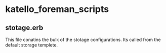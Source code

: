 # katello_foreman_scripts
## stotage.erb
This file conatins the bulk of the stotage configurations.  Its called from the default storage templete.